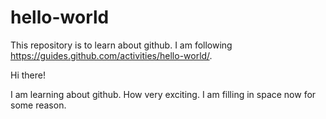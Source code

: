 # hello-world
This repository is to learn about github. I am following https://guides.github.com/activities/hello-world/.

Hi there!

I am learning about github. How very exciting. 
I am filling in space now for some reason.
